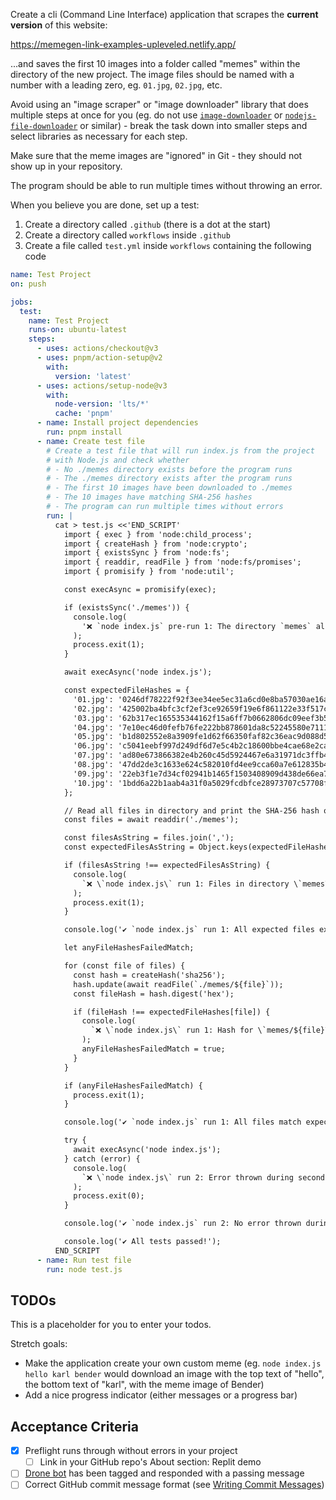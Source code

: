 Create a cli (Command Line Interface) application that scrapes the **current version** of this website:

https://memegen-link-examples-upleveled.netlify.app/

...and saves the first 10 images into a folder called "memes" within the directory of the new project. The image files should be named with a number with a leading zero, eg. `01.jpg`, `02.jpg`, etc.

Avoid using an "image scraper" or "image downloader" library that does multiple steps at once for you (eg. do not use [`image-downloader`](https://www.npmjs.com/package/image-downloader) or [`nodejs-file-downloader`](https://www.npmjs.com/package/nodejs-file-downloader) or similar) - break the task down into smaller steps and select libraries as necessary for each step.

Make sure that the meme images are "ignored" in Git - they should not show up in your repository.

The program should be able to run multiple times without throwing an error.

When you believe you are done, set up a test:

1. Create a directory called `.github` (there is a dot at the start)
2. Create a directory called `workflows` inside `.github`
3. Create a file called `test.yml` inside `workflows` containing the following code

```yaml
name: Test Project
on: push

jobs:
  test:
    name: Test Project
    runs-on: ubuntu-latest
    steps:
      - uses: actions/checkout@v3
      - uses: pnpm/action-setup@v2
        with:
          version: 'latest'
      - uses: actions/setup-node@v3
        with:
          node-version: 'lts/*'
          cache: 'pnpm'
      - name: Install project dependencies
        run: pnpm install
      - name: Create test file
        # Create a test file that will run index.js from the project
        # with Node.js and check whether
        # - No ./memes directory exists before the program runs
        # - The ./memes directory exists after the program runs
        # - The first 10 images have been downloaded to ./memes
        # - The 10 images have matching SHA-256 hashes
        # - The program can run multiple times without errors
        run: |
          cat > test.js <<'END_SCRIPT'
            import { exec } from 'node:child_process';
            import { createHash } from 'node:crypto';
            import { existsSync } from 'node:fs';
            import { readdir, readFile } from 'node:fs/promises';
            import { promisify } from 'node:util';

            const execAsync = promisify(exec);

            if (existsSync('./memes')) {
              console.log(
                '❌ `node index.js` pre-run 1: The directory `memes` already exists',
              );
              process.exit(1);
            }

            await execAsync('node index.js');

            const expectedFileHashes = {
              '01.jpg': '0246df78222f92f3ee34ee5ec31a6cd0e8ba57030ae16a2a2c3d662da3effaae',
              '02.jpg': '425002ba4bfc3cf2ef3ce92659f19e6f861122e33f517c9358219ed8f57f2fe1',
              '03.jpg': '62b317ec165535344162f15a6ff7b0662806dc09eef3b5d3e7021b611da32520',
              '04.jpg': '7e10ec46d0fefb76fe222bb878601da8c52245580e711151cb8ddbc1e992aa3b',
              '05.jpg': 'b1d802552e8a3909fe1d62f66350faf82c36eac9d088d50026116d933ab2f013',
              '06.jpg': 'c5041eebf997d249df6d7e5c4b2c18600bbe4cae68e2ca09415f624c53228407',
              '07.jpg': 'ad80e673866382e4b260c45d5924467e6a31971dc3ffb4a21a3d64e7825cb7cd',
              '08.jpg': '47dd2de3c1633e624c582010fd4ee9cca60a7e612835b4d89f98ca199da397d5',
              '09.jpg': '22eb3f1e7d34cf02941b1465f1503408909d438de66ea7db7f6eedfb6721419d',
              '10.jpg': '1bdd6a22b1aab4a31f0a5029fcdbfce28973707c57708f151593897485a3a67e',
            };

            // Read all files in directory and print the SHA-256 hash of each file
            const files = await readdir('./memes');

            const filesAsString = files.join(',');
            const expectedFilesAsString = Object.keys(expectedFileHashes).join(',');

            if (filesAsString !== expectedFilesAsString) {
              console.log(
                `❌ \`node index.js\` run 1: Files in directory \`memes\` (${filesAsString}) do not match expected files (${expectedFilesAsString})`,
              );
              process.exit(1);
            }

            console.log('✔️ `node index.js` run 1: All expected files exist');

            let anyFileHashesFailedMatch;

            for (const file of files) {
              const hash = createHash('sha256');
              hash.update(await readFile(`./memes/${file}`));
              const fileHash = hash.digest('hex');

              if (fileHash !== expectedFileHashes[file]) {
                console.log(
                  `❌ \`node index.js\` run 1: Hash for \`memes/${file}\` ${fileHash} does not match expected hash ${expectedFileHashes[file]}`,
                );
                anyFileHashesFailedMatch = true;
              }
            }

            if (anyFileHashesFailedMatch) {
              process.exit(1);
            }

            console.log('✔️ `node index.js` run 1: All files match expected hashes');

            try {
              await execAsync('node index.js');
            } catch (error) {
              console.log(
                `❌ \`node index.js\` run 2: Error thrown during second run ("${error.message}")`,
              );
              process.exit(0);
            }

            console.log('✔️ `node index.js` run 2: No error thrown during second run');

            console.log('✔️ All tests passed!');
          END_SCRIPT
      - name: Run test file
        run: node test.js
```

## TODOs

This is a placeholder for you to enter your todos.

Stretch goals:

- Make the application create your own custom meme (eg. `node index.js hello karl bender` would download an image with the top text of "hello", the bottom text of "karl", with the meme image of Bender)
- Add a nice progress indicator (either messages or a progress bar)

## Acceptance Criteria

- [x] Preflight runs through without errors in your project
  - [ ] Link in your GitHub repo's About section: Replit demo
- [ ] [Drone bot](https://learn.upleveled.io/courses/bootcamp-pern/modules/cheatsheet-tasks/#upleveled-drone) has been tagged and responded with a passing message
- [ ] Correct GitHub commit message format (see [Writing Commit Messages](https://learn.upleveled.io/courses/bootcamp-pern/modules/cheatsheet-git-github/#writing-commit-messages))
